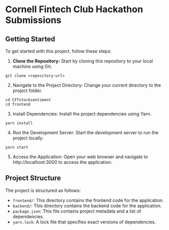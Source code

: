 # Cornell Fintech Club Hackathon Submissions


## Getting Started
To get started with this project, follow these steps:

1. **Clone the Repository:** Start by cloning this repository to your local machine using Git.
```
git clone <repository-url>
```
2. Navigate to the Project Directory: Change your current directory to the project folder.
```
cd CFTstocksentiment
cd frontend
```
3. Install Dependencies: Install the project dependencies using Yarn.
```
yarn install
```
4. Run the Development Server: Start the development server to run the project locally.
```
yarn start
```
5. Access the Application: Open your web browser and navigate to http://localhost:3000 to access the application.

## Project Structure
The project is structured as follows:

- `frontend/`: This directory contains the frontend code for the application.
- `backend/`: This directory contains the backend code for the application.
- `package.json`: This file contains project metadata and a list of dependencies.
- `yarn.lock`: A lock file that specifies exact versions of dependencies.
